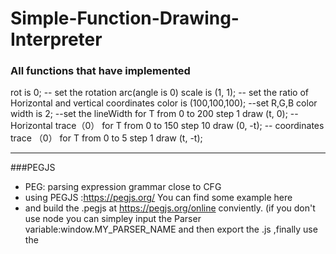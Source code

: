 # Simple-Function-Drawing-Interpreter

### All functions that have implemented 
rot is 0;			-- set the rotation arc(angle is 0)
scale is (1, 1);		-- set the ratio of Horizontal and vertical coordinates
color is (100,100,100);  --set R,G,B color
width is 2;		 --set the lineWidth
for T from 0 to 200 step 1 draw (t, 0);  -- Horizontal trace（0）
for T from 0 to 150 step 10 draw (0, -t);  -- coordinates trace （0）
for T from 0 to 5 step 1 draw (t, -t);    

--- 
###PEGJS
- PEG: parsing expression grammar close to CFG
- using PEGJS :https://pegjs.org/   You can find some example here
- and build the .pegjs at https://pegjs.org/online conviently. (if you don't use node you can simpley input the Parser variable:window.MY_PARSER_NAME and then export the .js ,finally use the <script src="..">to load)
- call the parser: window.MY_PARSER_NAME.parse(str_wait_to_parse) which returns a json.

view the effect http://zhanxinrui.top/media/html/sfdi.html


